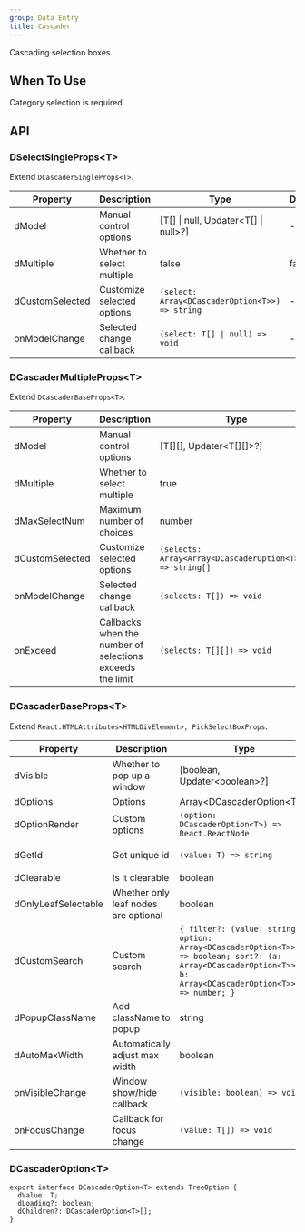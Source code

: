 ```yaml
---
group: Data Entry
title: Cascader
---
```


Cascading selection boxes.

## When To Use

Category selection is required.

## API

### DSelectSingleProps\<T\>

Extend `DCascaderSingleProps<T>`.

<!-- prettier-ignore-start -->
| Property | Description | Type | Default | 
| --- | --- | --- | --- | 
| dModel | Manual control options | [T[] \| null, Updater\<T[] \| null\>?] | - |
| dMultiple | Whether to select multiple | false | false |
| dCustomSelected | Customize selected options | `(select: Array<DCascaderOption<T>>) => string`  | - |
| onModelChange | Selected change callback | `(select: T[] \| null) => void` | - |
<!-- prettier-ignore-end -->

### DCascaderMultipleProps\<T\>

Extend `DCascaderBaseProps<T>`.

<!-- prettier-ignore-start -->
| Property | Description | Type | Default | 
| --- | --- | --- | --- | 
| dModel | Manual control options | [T[][], Updater\<T[][]\>?] | - |
| dMultiple | Whether to select multiple | true | false |
| dMaxSelectNum | Maximum number of choices | number | - |
| dCustomSelected | Customize selected options | `(selects: Array<Array<DCascaderOption<T>>>) => string[]` | - |
| onModelChange | Selected change callback | `(selects: T[]) => void` | - |
| onExceed | Callbacks when the number of selections exceeds the limit | `(selects: T[][]) => void` | - |
<!-- prettier-ignore-end -->

### DCascaderBaseProps\<T\>

Extend `React.HTMLAttributes<HTMLDivElement>, PickSelectBoxProps`.

<!-- prettier-ignore-start -->
| Property | Description | Type | Default | 
| --- | --- | --- | --- | 
| dVisible | Whether to pop up a window | [boolean, Updater\<boolean\>?] | - |
| dOptions | Options | Array\<DCascaderOption\<T\>\> | - |
| dOptionRender | Custom options | `(option: DCascaderOption<T>) => React.ReactNode` | - |
| dGetId | Get unique id | `(value: T) => string` | `(value: unknown) => String(value)` |
| dClearable | Is it clearable | boolean | false |
| dOnlyLeafSelectable | Whether only leaf nodes are optional | boolean | true |
| dCustomSearch | Custom search | `{ filter?: (value: string, option: Array<DCascaderOption<T>>) => boolean; sort?: (a: Array<DCascaderOption<T>>, b: Array<DCascaderOption<T>>) => number; }` | - |
| dPopupClassName | Add className to popup | string | - |
| dAutoMaxWidth | Automatically adjust max width | boolean | true |
| onVisibleChange | Window show/hide callback | `(visible: boolean) => void` | - |
| onFocusChange | Callback for focus change | `(value: T[]) => void` | - |
<!-- prettier-ignore-end -->

### DCascaderOption\<T\>

```tsx
export interface DCascaderOption<T> extends TreeOption {
  dValue: T;
  dLoading?: boolean;
  dChildren?: DCascaderOption<T>[];
}
```

